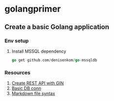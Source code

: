 # golangprimer
## Create a basic Golang application

### Env setup
1. Install MSSQL dependency
	```Go
	go get github.com/denisenkom/go-mssqldb
	```

### Resources
1. [Create REST API with GIN](https://blog.logrocket.com/how-to-build-a-rest-api-with-golang-using-gin-and-gorm/)
2. [Basic DB conn](https://mathaywardhill.com/2017/04/27/get-started-with-golang-and-sql-server-in-visual-studio-code/)
3. [Markdown file syntax](https://medium.com/@saumya.ranjan/how-to-write-a-readme-md-file-markdown-file-20cb7cbcd6f)